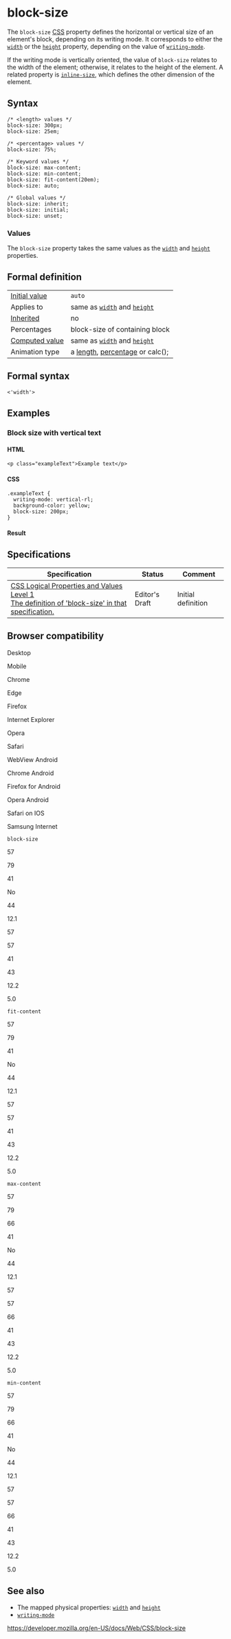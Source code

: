 # block-size

The `block-size` [CSS](https://developer.mozilla.org/en-US/docs/Web/CSS) property defines the horizontal or vertical size of an element's block, depending on its writing mode. It corresponds to either the [`width`](width) or the [`height`](height) property, depending on the value of [`writing-mode`](writing-mode).

If the writing mode is vertically oriented, the value of `block-size` relates to the width of the element; otherwise, it relates to the height of the element. A related property is [`inline-size`](inline-size), which defines the other dimension of the element.

## Syntax

    /* <length> values */
    block-size: 300px;
    block-size: 25em;

    /* <percentage> values */
    block-size: 75%;

    /* Keyword values */
    block-size: max-content;
    block-size: min-content;
    block-size: fit-content(20em);
    block-size: auto;

    /* Global values */
    block-size: inherit;
    block-size: initial;
    block-size: unset;

### Values

The `block-size` property takes the same values as the [`width`](width) and [`height`](height) properties.

## Formal definition

<table><tbody><tr class="odd"><td><a href="initial_value">Initial value</a></td><td><code>auto</code></td></tr><tr class="even"><td>Applies to</td><td>same as <a href="width"><code>width</code></a> and <a href="height"><code>height</code></a></td></tr><tr class="odd"><td><a href="inheritance">Inherited</a></td><td>no</td></tr><tr class="even"><td>Percentages</td><td>block-size of containing block</td></tr><tr class="odd"><td><a href="computed_value">Computed value</a></td><td>same as <a href="width"><code>width</code></a> and <a href="height"><code>height</code></a></td></tr><tr class="even"><td>Animation type</td><td>a <a href="length#interpolation">length</a>, <a href="percentage#interpolation">percentage</a> or calc();</td></tr></tbody></table>

## Formal syntax

    <'width'>

## Examples

### Block size with vertical text

#### HTML

    <p class="exampleText">Example text</p>

#### CSS

    .exampleText {
      writing-mode: vertical-rl;
      background-color: yellow;
      block-size: 200px;
    }

#### Result

## Specifications

<table><thead><tr class="header"><th>Specification</th><th>Status</th><th>Comment</th></tr></thead><tbody><tr class="odd"><td><a href="https://drafts.csswg.org/css-logical/#propdef-block-size">CSS Logical Properties and Values Level 1<br />
<span class="small">The definition of 'block-size' in that specification.</span></a></td><td><span class="spec-ed">Editor's Draft</span></td><td>Initial definition</td></tr></tbody></table>

## Browser compatibility

Desktop

Mobile

Chrome

Edge

Firefox

Internet Explorer

Opera

Safari

WebView Android

Chrome Android

Firefox for Android

Opera Android

Safari on IOS

Samsung Internet

`block-size`

57

79

41

No

44

12.1

57

57

41

43

12.2

5.0

`fit-content`

57

79

41

No

44

12.1

57

57

41

43

12.2

5.0

`max-content`

57

79

66

41

No

44

12.1

57

57

66

41

43

12.2

5.0

`min-content`

57

79

66

41

No

44

12.1

57

57

66

41

43

12.2

5.0

## See also

- The mapped physical properties: [`width`](width) and [`height`](height)
- [`writing-mode`](writing-mode)

<a href="https://developer.mozilla.org/en-US/docs/Web/CSS/block-size" class="_attribution-link">https://developer.mozilla.org/en-US/docs/Web/CSS/block-size</a>
